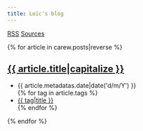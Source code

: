 ```yaml
---
title: Loïc's blog
---
```


<a class="btn btn-default" href="http://gnugat.github.io/feed/atom.xml" role="button">RSS</a>
<a class="btn btn-default" href="https://github.com/gnugat/gnugat.github.io" role="button">Sources</a>

<div class="homepage">
    {% for article in carew.posts|reverse %}
    <article class="article">
        <h2 class="title">
            <a href="{{ render_document_path(article) }}" class="link">
                {{ article.title|capitalize }}
            </a>
        </h2>
        <ul class="list-inline">
            <li>
                {{ article.metadatas.date|date('d/m/Y') }}
            </li>
            {% for tag in article.tags %}
            <li>
                <a href="{{ path('tags/'~tag) }}"><span class="label label-primary">{{ tag|title }}</span></a>
            </li>
            {% endfor %}
        </ul>
    </article>
    {% endfor %}
</div>
